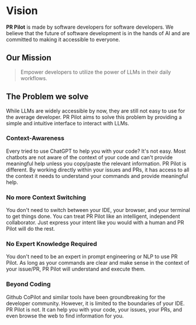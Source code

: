 # Vision

**PR Pilot** is made by software developers for software developers. We believe that the future of software development is in the hands of AI and are committed to making it accessible to everyone.

## Our Mission

> Empower developers to utilize the power of LLMs in their daily workflows.

## The Problem we solve

While LLMs are widely accessible by now, they are still not easy to use for the average developer. PR Pilot aims to solve this problem by providing a simple and intuitive interface to interact with LLMs.

### Context-Awareness
Every tried to use ChatGPT to help you with your code? It's not easy. Most chatbots are not aware of the context of your code and can't provide meaningful help unless you copy/paste the relevant information.
PR Pilot is different. By working directly within your issues and PRs, it has access to all the context it needs to understand your commands and provide meaningful help.

### No more Context Switching
You don't need to switch between your IDE, your browser, and your terminal to get things done. You can treat PR Pilot like an intelligent, 
independent collaborator. Just express your intent like you would with a human and PR Pilot will do the rest.

### No Expert Knowledge Required
You don't need to be an expert in prompt engineering or NLP to use PR Pilot. As long as your commands are clear and make sense 
in the context of your issue/PR, PR Pilot will understand and execute them.

### Beyond Coding
Github CoPilot and similar tools have been groundbreaking for the developer community. However, it is limited to the boundaries of your IDE. PR Pilot is not. It can help you with your code, your issues, your PRs, and even browse the web to find information for you.